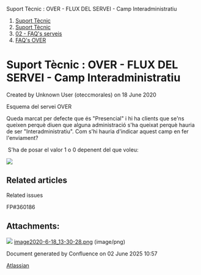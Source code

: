 Suport Tècnic : OVER - FLUX DEL SERVEI - Camp Interadministratiu  

1.  [Suport Tècnic](index.md)
2.  [Suport Tècnic](13893782.md)
3.  [02 - FAQ's serveis](26313393.md)
4.  [FAQ's OVER](28705589.md)

Suport Tècnic : OVER - FLUX DEL SERVEI - Camp Interadministratiu
================================================================

Created by Unknown User (oteccmorales) on 18 June 2020

Esquema del servei OVER 

  

Queda marcat per defecte que és "Presencial" i hi ha clients que se'ns queixen perquè diuen que alguna administració s'ha queixat perquè hauria de ser "Interadministratiu". Com s'hi hauria d'indicar aquest camp en fer l'enviament?

  

  

 S'ha de posar el valor 1 o 0 depenent del que voleu:

![](attachments/41517693/41517694.png)

Related articles
----------------

  

Related issues

FP#360186 

Attachments:
------------

![](images/icons/bullet_blue.gif) [image2020-6-18\_13-30-28.png](attachments/41517693/41517694.png) (image/png)  

Document generated by Confluence on 02 June 2025 10:57

[Atlassian](http://www.atlassian.com/)